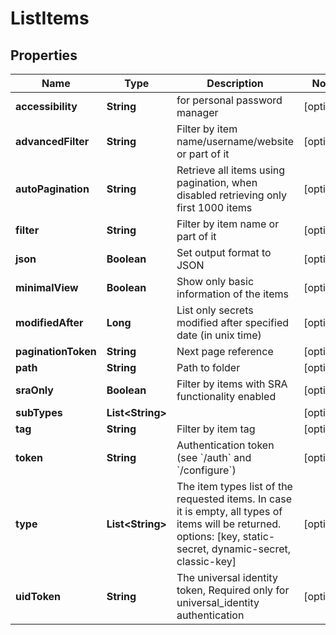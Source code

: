 

# ListItems


## Properties

Name | Type | Description | Notes
------------ | ------------- | ------------- | -------------
**accessibility** | **String** | for personal password manager |  [optional]
**advancedFilter** | **String** | Filter by item name/username/website or part of it |  [optional]
**autoPagination** | **String** | Retrieve all items using pagination, when disabled retrieving only first 1000 items |  [optional]
**filter** | **String** | Filter by item name or part of it |  [optional]
**json** | **Boolean** | Set output format to JSON |  [optional]
**minimalView** | **Boolean** | Show only basic information of the items |  [optional]
**modifiedAfter** | **Long** | List only secrets modified after specified date (in unix time) |  [optional]
**paginationToken** | **String** | Next page reference |  [optional]
**path** | **String** | Path to folder |  [optional]
**sraOnly** | **Boolean** | Filter by items with SRA functionality enabled |  [optional]
**subTypes** | **List&lt;String&gt;** |  |  [optional]
**tag** | **String** | Filter by item tag |  [optional]
**token** | **String** | Authentication token (see &#x60;/auth&#x60; and &#x60;/configure&#x60;) |  [optional]
**type** | **List&lt;String&gt;** | The item types list of the requested items. In case it is empty, all types of items will be returned. options: [key, static-secret, dynamic-secret, classic-key] |  [optional]
**uidToken** | **String** | The universal identity token, Required only for universal_identity authentication |  [optional]



